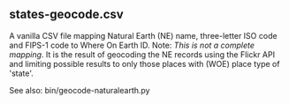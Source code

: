 states-geocode.csv
--

A vanilla CSV file mapping Natural Earth (NE) name, three-letter ISO code and
FIPS-1 code to Where On Earth ID. Note: _This is not a complete mapping_. It is
the result of geocoding the NE records using the Flickr API and limiting
possible results to only those places with (WOE) place type of 'state'.

See also: bin/geocode-naturalearth.py
